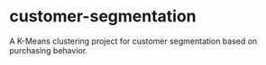 ﻿# customer-segmentation
A K-Means clustering project for customer segmentation based on purchasing behavior.
